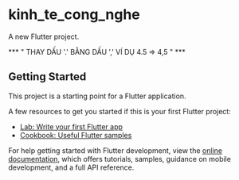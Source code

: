 # kinh_te_cong_nghe

A new Flutter project.

*** " THAY DẤU '.' BẰNG DẤU ',' VÍ DỤ 4.5 => 4,5 " ***

## Getting Started

This project is a starting point for a Flutter application.

A few resources to get you started if this is your first Flutter project:

- [Lab: Write your first Flutter app](https://docs.flutter.dev/get-started/codelab)
- [Cookbook: Useful Flutter samples](https://docs.flutter.dev/cookbook)

For help getting started with Flutter development, view the
[online documentation](https://docs.flutter.dev/), which offers tutorials,
samples, guidance on mobile development, and a full API reference.
